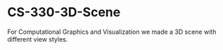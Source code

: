 # CS-330-3D-Scene
For Computational Graphics and Visualization we made a 3D scene with different view styles. 
